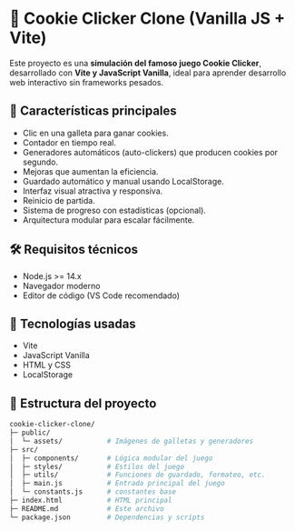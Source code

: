 # 🍪 Cookie Clicker Clone (Vanilla JS + Vite)

Este proyecto es una **simulación del famoso juego Cookie Clicker**, desarrollado con **Vite y JavaScript Vanilla**, ideal para aprender desarrollo web interactivo sin frameworks pesados.

## 🚀 Características principales

- Clic en una galleta para ganar cookies.
- Contador en tiempo real.
- Generadores automáticos (auto-clickers) que producen cookies por segundo.
- Mejoras que aumentan la eficiencia.
- Guardado automático y manual usando LocalStorage.
- Interfaz visual atractiva y responsiva.
- Reinicio de partida.
- Sistema de progreso con estadísticas (opcional).
- Arquitectura modular para escalar fácilmente.

## 🛠️ Requisitos técnicos

- Node.js >= 14.x
- Navegador moderno
- Editor de código (VS Code recomendado)

## 🧩 Tecnologías usadas

- Vite
- JavaScript Vanilla
- HTML y CSS
- LocalStorage

## 📁 Estructura del proyecto

```bash
cookie-clicker-clone/
├─ public/
│  └─ assets/           # Imágenes de galletas y generadores
├─ src/
│  ├─ components/       # Lógica modular del juego
│  ├─ styles/           # Estilos del juego
│  ├─ utils/            # Funciones de guardado, formateo, etc.
│  ├─ main.js           # Entrada principal del juego
│  └─ constants.js      # constantes base
├─ index.html           # HTML principal
├─ README.md            # Este archivo
└─ package.json         # Dependencias y scripts
